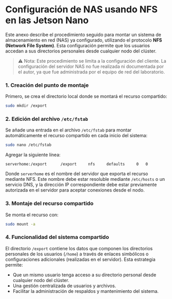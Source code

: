 # Configuración de NAS usando NFS en las Jetson Nano

Este anexo describe el procedimiento seguido para montar un sistema de almacenamiento en red (NAS) ya configurado, utilizando el protocolo **NFS (Network File System)**. Esta configuración permite que los usuarios accedan a sus directorios personales desde cualquier nodo del clúster.

> ⚠️ Nota: Este procedimiento se limita a la configuración del cliente. La configuración del servidor NAS no fue realizada ni documentada por el autor, ya que fue administrada por el equipo de red del laboratorio.
> 

### 1. Creación del punto de montaje

Primero, se crea el directorio local donde se montará el recurso compartido:

```bash
sudo mkdir /export
```

### 2. Edición del archivo `/etc/fstab`

Se añade una entrada en el archivo `/etc/fstab` para montar automáticamente el recurso compartido en cada inicio del sistema:

```bash
sudo nano /etc/fstab
```

Agregar la siguiente línea:

```
serverhome:/export      /export     nfs     defaults     0   0
```

Donde `serverhome` es el nombre del servidor que exporta el recurso mediante NFS. Este nombre debe estar resoluble mediante `/etc/hosts` o un servicio DNS, y la dirección IP correspondiente debe estar previamente autorizada en el servidor para aceptar conexiones desde el nodo.

### 3. Montaje del recurso compartido

Se monta el recurso con:

```bash
sudo mount -a
```

### 4. Funcionalidad del sistema compartido

El directorio `/export` contiene los datos que componen los directorios personales de los usuarios (`/home`) a través de enlaces simbólicos o configuraciones adicionales (realizadas en el servidor). Esta estrategia permite:

- Que un mismo usuario tenga acceso a su directorio personal desde cualquier nodo del clúster.
- Una gestión centralizada de usuarios y archivos.
- Facilitar la administración de respaldos y mantenimiento del sistema.
